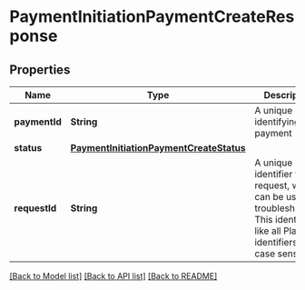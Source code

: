 # PaymentInitiationPaymentCreateResponse

## Properties
Name | Type | Description | Notes
------------ | ------------- | ------------- | -------------
**paymentId** | **String** | A unique ID identifying the payment | 
**status** | [**PaymentInitiationPaymentCreateStatus**](PaymentInitiationPaymentCreateStatus.md) |  | 
**requestId** | **String** | A unique identifier for the request, which can be used for troubleshooting. This identifier, like all Plaid identifiers, is case sensitive. | 

[[Back to Model list]](../README.md#documentation-for-models) [[Back to API list]](../README.md#documentation-for-api-endpoints) [[Back to README]](../README.md)


